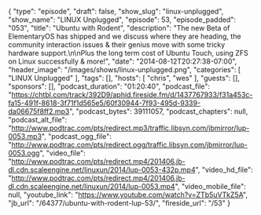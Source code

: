 {
  "type": "episode",
  "draft": false,
  "show_slug": "linux-unplugged",
  "show_name": "LINUX Unplugged",
  "episode": 53,
  "episode_padded": "053",
  "title": "Ubuntu with Rodent",
  "description": "The new Beta of ElementaryOS has shipped and we discuss where they are heading, the community interaction issues & their genius move with some tricky hardware support.\n\nPlus the long term cost of Ubuntu Touch, using ZFS on Linux successfully & more!",
  "date": "2014-08-12T20:27:38-07:00",
  "header_image": "/images/shows/linux-unplugged.png",
  "categories": [
    "LINUX Unplugged"
  ],
  "tags": [],
  "hosts": [
    "chris",
    "wes"
  ],
  "guests": [],
  "sponsors": [],
  "podcast_duration": "01:20:40",
  "podcast_file": "https://chtbl.com/track/392D9/aphid.fireside.fm/d/1437767933/f31a453c-fa15-491f-8618-3f71f1d565e5/60f30944-7f93-495d-9339-da06675f8ff2.mp3",
  "podcast_bytes": 39111057,
  "podcast_chapters": null,
  "podcast_alt_file": "http://www.podtrac.com/pts/redirect.mp3/traffic.libsyn.com/jbmirror/lup-0053.mp3",
  "podcast_ogg_file": "http://www.podtrac.com/pts/redirect.ogg/traffic.libsyn.com/jbmirror/lup-0053.ogg",
  "video_file": "http://www.podtrac.com/pts/redirect.mp4/201406.jb-dl.cdn.scaleengine.net/linuxun/2014/lup-0053-432p.mp4",
  "video_hd_file": "http://www.podtrac.com/pts/redirect.mp4/201406.jb-dl.cdn.scaleengine.net/linuxun/2014/lup-0053.mp4",
  "video_mobile_file": null,
  "youtube_link": "https://www.youtube.com/watch?v=ZTb5uVTkZ5A",
  "jb_url": "/64377/ubuntu-with-rodent-lup-53/",
  "fireside_url": "/53"
}

